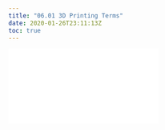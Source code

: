 ```yaml
---
title: "06.01 3D Printing Terms"
date: 2020-01-26T23:11:13Z
toc: true
---
```


![Link to included file content](../../../../digital-fabrication/3d-printing/3d-printing-terms.md)
